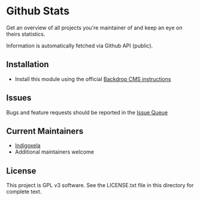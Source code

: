 # Github Stats

Get an overview of all projects you're maintainer of and keep an eye on
theirs statistics.

Information is automatically fetched via Github API (public).

## Installation

- Install this module using the official [Backdrop CMS instructions](https://docs.backdropcms.org/documentation/extend-with-modules)

## Issues

Bugs and feature requests should be reported in the [Issue Queue](https://github.com/backdrop-contrib/github_stats/issues)

## Current Maintainers

- [Indigoxela](https://github.com/indigoxela)
- Additional maintainers welcome

## License

This project is GPL v3 software. See the LICENSE.txt file in this directory for complete text.

